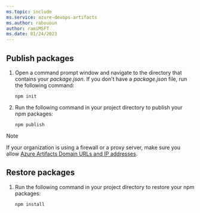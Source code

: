 ```yaml
---
ms.topic: include
ms.service: azure-devops-artifacts
ms.author: rabououn
author: ramiMSFT
ms.date: 01/24/2023
---
```


## Publish packages

1. Open a command prompt window and navigate to the directory that contains your *package.json*. If you don't have a *package.json* file, run the following command:

    ```Command
    npm init 
    ```

1. Run the following command in your project directory to publish your npm packages:

    ```Command
    npm publish
    ```

> [!NOTE]
> If your organization is using a firewall or a proxy server, make sure you allow [Azure Artifacts Domain URLs and IP addresses](../../../organizations/security/allow-list-ip-url.md#azure-artifacts). 

## Restore packages

1. Run the following command in your project directory to restore your npm packages: 
   
    ```Command
    npm install
    ```
